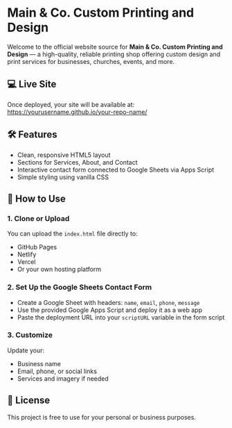 
# Main & Co. Custom Printing and Design

Welcome to the official website source for **Main & Co. Custom Printing and Design** — a high-quality, reliable printing shop offering custom design and print services for businesses, churches, events, and more.

## 💻 Live Site
Once deployed, your site will be available at:
https://yourusername.github.io/your-repo-name/

## 🛠️ Features
- Clean, responsive HTML5 layout
- Sections for Services, About, and Contact
- Interactive contact form connected to Google Sheets via Apps Script
- Simple styling using vanilla CSS

## 🧾 How to Use

### 1. Clone or Upload
You can upload the `index.html` file directly to:
- GitHub Pages
- Netlify
- Vercel
- Or your own hosting platform

### 2. Set Up the Google Sheets Contact Form
- Create a Google Sheet with headers: `name`, `email`, `phone`, `message`
- Use the provided Google Apps Script and deploy it as a web app
- Paste the deployment URL into your `scriptURL` variable in the form script

### 3. Customize
Update your:
- Business name
- Email, phone, or social links
- Services and imagery if needed

## 📄 License
This project is free to use for your personal or business purposes.
